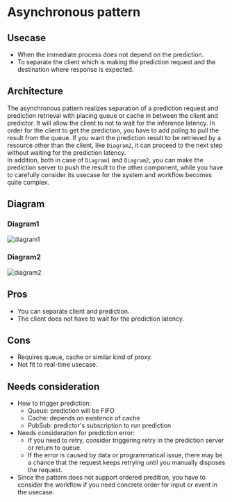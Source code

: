 # Asynchronous pattern

## Usecase
- When the immediate process does not depend on the prediction.
- To separate the client which is making the prediction request and the destination where response is expected.

## Architecture
The asynchronous pattern realizes separation of a prediction request and prediction retrieval with placing queue or cache in between the client and predictor. It will allow the client to not to wait for the inference latency. In order for the client to get the prediction, you have to add poling to pull the result from the queue. If you want the prediction result to be retrieved by a resource other than the client, like `Diagram2`, it can proceed to the next step without waiting for the prediction latency.<br>
In addition, both in case of `Diagram1` and `Diagram2`, you can make the prediction server to push the result to the other component, while you have to carefully consider its usecase for the system and workflow becomes quite complex.

## Diagram
### Diagram1
![diagram1](diagram1.png)

### Diagram2
![diagram2](diagram2.png)

## Pros
- You can separate client and prediction.
- The client does not have to wait for the prediction latency.

## Cons
- Requires queue, cache or similar kind of proxy.
- Not fit to real-time usecase.

## Needs consideration
- How to trigger prediction:
  - Queue: prediction will be FIFO
  - Cache: depends on existence of cache
  - PubSub: predictor's subscription to run prediction
- Needs consideration for prediction error:
  - If you need to retry, consider triggering retry in the prediction server or return to queue.
  - If the error is caused by data or programmatical issue, there may be a chance that the request keeps retrying until you manually disposes the request.
- Since the pattern does not support ordered predition, you have to consider the workflow if you need concrete order for input or event in the usecase.